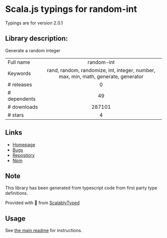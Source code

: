 
# Scala.js typings for random-int

Typings are for version 2.0.1

## Library description:
Generate a random integer

|                    |                 |
| ------------------ | :-------------: |
| Full name          | random-int |
| Keywords           | rand, random, randomize, int, integer, number, max, min, math, generate, generator |
| # releases         | 0 |
| # dependents       | 49 |
| # downloads        | 287101 |
| # stars            | 4 |

## Links
- [Homepage](https://github.com/sindresorhus/random-int#readme)
- [Bugs](https://github.com/sindresorhus/random-int/issues)
- [Repository](https://github.com/sindresorhus/random-int)
- [Npm](https://www.npmjs.com/package/random-int)
    


## Note
This library has been generated from typescript code from first party type definitions.

Provided with :purple_heart: from [ScalablyTyped](https://github.com/oyvindberg/ScalablyTyped)

## Usage
See [the main readme](../../readme.md) for instructions.



